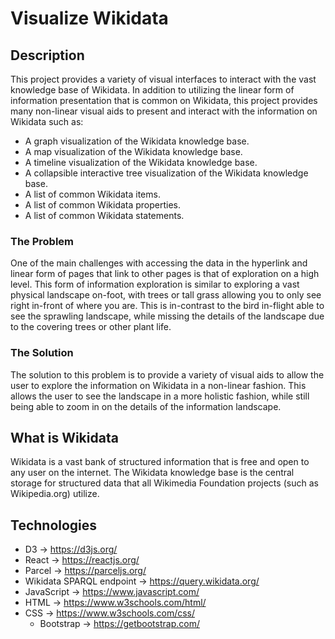 # Visualize Wikidata

## Description

This project provides a variety of visual interfaces to interact with the vast knowledge base of Wikidata. In addition to utilizing the linear form of information presentation that is common on Wikidata, this project provides many non-linear visual aids to present and interact with the information on Wikidata such as:

- A graph visualization of the Wikidata knowledge base.
- A map visualization of the Wikidata knowledge base.
- A timeline visualization of the Wikidata knowledge base.
- A collapsible interactive tree visualization of the Wikidata knowledge base.
- A list of common Wikidata items.
- A list of common Wikidata properties.
- A list of common Wikidata statements.

### The Problem

One of the main challenges with accessing the data in the hyperlink and linear form of pages that link to other pages is that of exploration on a high level. This form of information exploration is similar to exploring a vast physical landscape on-foot, with trees or tall grass allowing you to only see right in-front of where you are. This is in-contrast to the bird in-flight able to see the sprawling landscape, while missing the details of the landscape due to the covering trees or other plant life.

### The Solution

The solution to this problem is to provide a variety of visual aids to allow the user to explore the information on Wikidata in a non-linear fashion. This allows the user to see the landscape in a more holistic fashion, while still being able to zoom in on the details of the information landscape.

## What is Wikidata

Wikidata is a vast bank of structured information that is free and open to any user on the internet. The Wikidata knowledge base is the central storage for structured data that all Wikimedia Foundation projects (such as Wikipedia.org) utilize.

## Technologies

- D3 -> https://d3js.org/
- React -> https://reactjs.org/
- Parcel -> https://parceljs.org/
- Wikidata SPARQL endpoint -> https://query.wikidata.org/
- JavaScript -> https://www.javascript.com/
- HTML -> https://www.w3schools.com/html/
- CSS -> https://www.w3schools.com/css/
  - Bootstrap -> https://getbootstrap.com/
